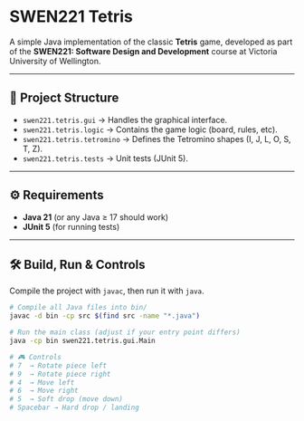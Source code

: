 # SWEN221 Tetris

A simple Java implementation of the classic **Tetris** game, developed as part of the **SWEN221: Software Design and Development** course at Victoria University of Wellington.

---

## 📂 Project Structure
- `swen221.tetris.gui` → Handles the graphical interface.
- `swen221.tetris.logic` → Contains the game logic (board, rules, etc).
- `swen221.tetris.tetromino` → Defines the Tetromino shapes (I, J, L, O, S, T, Z).
- `swen221.tetris.tests` → Unit tests (JUnit 5).

---

## ⚙️ Requirements
- **Java 21** (or any Java ≥ 17 should work)
- **JUnit 5** (for running tests)

---

## 🛠️ Build, Run & Controls
Compile the project with `javac`, then run it with `java`.

```bash
# Compile all Java files into bin/
javac -d bin -cp src $(find src -name "*.java")

# Run the main class (adjust if your entry point differs)
java -cp bin swen221.tetris.gui.Main

# 🎮 Controls
# 7  → Rotate piece left
# 9  → Rotate piece right
# 4  → Move left
# 6  → Move right
# 5  → Soft drop (move down)
# Spacebar → Hard drop / landing
